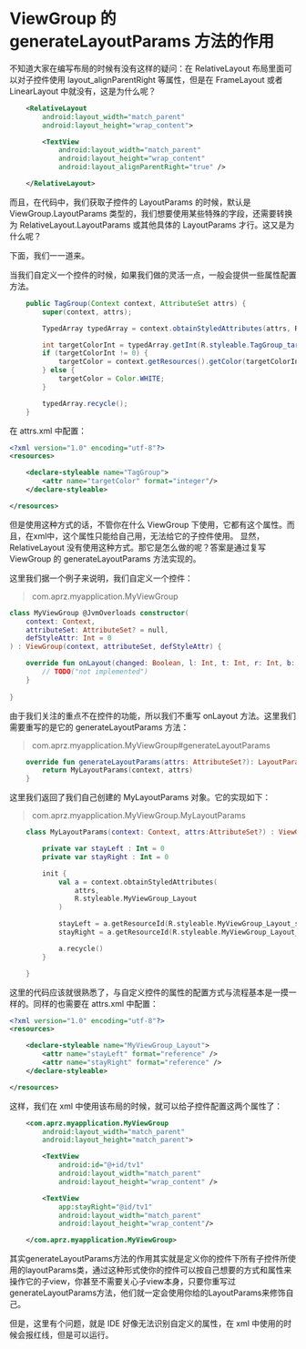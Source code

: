 # ViewGroup 的 generateLayoutParams 方法的作用

不知道大家在编写布局的时候有没有这样的疑问：在 RelativeLayout 布局里面可以对子控件使用 layout_alignParentRight 等属性，但是在 FrameLayout 或者 LinearLayout 中就没有，这是为什么呢？

```xml
    <RelativeLayout
        android:layout_width="match_parent"
        android:layout_height="wrap_content">

        <TextView
            android:layout_width="match_parent"
            android:layout_height="wrap_content"
            android:layout_alignParentRight="true" />

    </RelativeLayout>
```



而且，在代码中，我们获取子控件的 LayoutParams 的时候，默认是 ViewGroup.LayoutParams  类型的，我们想要使用某些特殊的字段，还需要转换为 RelativeLayout.LayoutParams 或其他具体的 LayoutParams 才行。这又是为什么呢？



下面，我们一一道来。

当我们自定义一个控件的时候，如果我们做的灵活一点，一般会提供一些属性配置方法。

```java
    public TagGroup(Context context, AttributeSet attrs) {
        super(context, attrs);

        TypedArray typedArray = context.obtainStyledAttributes(attrs, R.styleable.TagGroup);

        int targetColorInt = typedArray.getInt(R.styleable.TagGroup_targetColor, 0);
        if (targetColorInt != 0) {
            targetColor = context.getResources().getColor(targetColorInt);
        } else {
            targetColor = Color.WHITE;
        }

        typedArray.recycle();
    }
```

在 attrs.xml 中配置：

```xml
<?xml version="1.0" encoding="utf-8"?>
<resources>

    <declare-styleable name="TagGroup">
        <attr name="targetColor" format="integer"/>
    </declare-styleable>

</resources>
```

但是使用这种方式的话，不管你在什么 ViewGroup 下使用，它都有这个属性。而且，在xml中，这个属性只能给自己用，无法给它的子控件使用。 显然，RelativeLayout 没有使用这种方式。那它是怎么做的呢？答案是通过复写 ViewGroup 的 generateLayoutParams 方法实现的。

这里我们据一个例子来说明，我们自定义一个控件：

> com.aprz.myapplication.MyViewGroup

```kotlin
class MyViewGroup @JvmOverloads constructor(
    context: Context,
    attributeSet: AttributeSet? = null,
    defStyleAttr: Int = 0
) : ViewGroup(context, attributeSet, defStyleAttr) {

    override fun onLayout(changed: Boolean, l: Int, t: Int, r: Int, b: Int) {
        // TODO("not implemented")
    }
    
}
```

由于我们关注的重点不在控件的功能，所以我们不重写 onLayout 方法。这里我们需要重写的是它的 generateLayoutParams  方法：

> com.aprz.myapplication.MyViewGroup#generateLayoutParams

```kotlin
    override fun generateLayoutParams(attrs: AttributeSet?): LayoutParams {
        return MyLayoutParams(context, attrs)
    }
```

这里我们返回了我们自己创建的 MyLayoutParams 对象。它的实现如下：

> com.aprz.myapplication.MyViewGroup.MyLayoutParams

```kotlin
    class MyLayoutParams(context: Context, attrs:AttributeSet?) : ViewGroup.MarginLayoutParams(context, attrs) {

        private var stayLeft : Int = 0
        private var stayRight : Int = 0

        init {
            val a = context.obtainStyledAttributes(
                attrs,
                R.styleable.MyViewGroup_Layout
            )

            stayLeft = a.getResourceId(R.styleable.MyViewGroup_Layout_stayLeft, 0)
            stayRight = a.getResourceId(R.styleable.MyViewGroup_Layout_stayRight, 0)

            a.recycle()
        }

    }
```

这里的代码应该就很熟悉了，与自定义控件的属性的配置方式与流程基本是一摸一样的。同样的也需要在 attrs.xml 中配置：

```xml
<?xml version="1.0" encoding="utf-8"?>
<resources>

    <declare-styleable name="MyViewGroup_Layout">
        <attr name="stayLeft" format="reference" />
        <attr name="stayRight" format="reference" />
    </declare-styleable>

</resources>
```

这样，我们在 xml 中使用该布局的时候，就可以给子控件配置这两个属性了：

```xml
    <com.aprz.myapplication.MyViewGroup
        android:layout_width="match_parent"
        android:layout_height="match_parent">

        <TextView
            android:id="@+id/tv1"
            android:layout_width="match_parent"
            android:layout_height="wrap_content" />

        <TextView
            app:stayRight="@id/tv1"
            android:layout_width="match_parent"
            android:layout_height="wrap_content"/>

    </com.aprz.myapplication.MyViewGroup>
```

其实generateLayoutParams方法的作用其实就是定义你的控件下所有子控件所使用的layoutParams类，通过这种形式使你的控件可以按自己想要的方式和属性来操作它的子view，你甚至不需要关心子view本身，只要你重写过generateLayoutParams方法，他们就一定会使用你给的LayoutParams来修饰自己。



但是，这里有个问题，就是 IDE 好像无法识别自定义的属性，在 xml 中使用的时候会报红线，但是可以运行。
